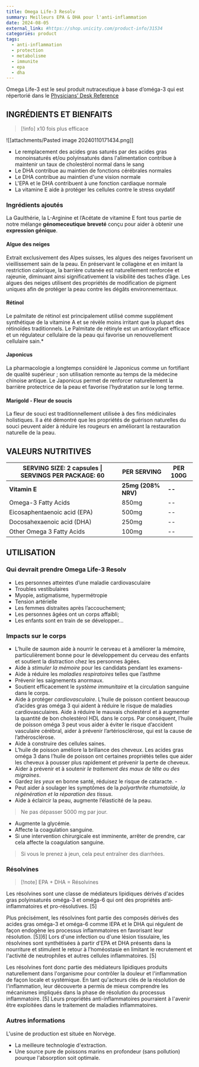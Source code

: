 ```yaml
---
title: Omega Life-3 Resolv
summary: Meilleurs EPA & DHA pour l'anti-inflammation
date: 2024-08-05
external_link: #https://shop.unicity.com/product-info/31534
categories: product
tags:
  - anti-inflammation
  - protection
  - metabolisme
  - immunite
  - epa
  - dha
---
```




Omega Life-3 est le seul produit nutraceutique à base d’oméga-3 qui est répertorié dans le [Physicians’ Desk Reference](https://www.pdr.net/search-results?q=unicity)

## INGRÉDIENTS ET BIENFAITS
>[!info] x10 fois plus efficace


![[attachments/Pasted image 20240110171434.png]]
- Le remplacement des acides gras saturés par des acides gras monoinsaturés et/ou polyinsaturés dans l'alimentation contribue à maintenir un taux de cholestérol normal dans le sang
- Le DHA contribue au maintien de fonctions cérébrales normales
- Le DHA contribue au maintien d'une vision normale
- L'EPA et le DHA contribuent à une fonction cardiaque normale
- La vitamine E aide à protéger les cellules contre le stress oxydatif

### Ingrédients ajoutés
La Gaulthérie, la L-Arginine et l’Acétate de vitamine E font tous partie de notre mélange **génomeceutique** **breveté** conçu pour aider à obtenir une **expression génique**.
#### Algue des neiges
Extrait exclusivement des Alpes suisses, les algues des neiges favorisent un vieillissement sain de la peau. En préservant le collagène et en imitant la restriction calorique, la barrière cutanée est naturellement renforcée et rajeunie, diminuant ainsi significativement la visibilité des taches d’âge. Les algues des neiges utilisent des propriétés de modification de pigment uniques afin de protéger la peau contre les dégâts environnementaux.
#### Rétinol
Le palmitate de rétinol est principalement utilisé comme supplément synthétique de la vitamine A et se révèle moins irritant que la plupart des rétinoïdes traditionnels. Le Palmitate de rétinyle est un antioxydant efficace et un régulateur cellulaire de la peau qui favorise un renouvellement cellulaire sain.*
#### Japonicus
La pharmacologie a longtemps considéré le Japonicus comme un fortifiant de qualité supérieur ; son utilisation remonte au temps de la médecine chinoise antique. Le Japonicus permet de renforcer naturellement la barrière protectrice de la peau et favorise l’hydratation sur le long terme.
#### Marigold - Fleur de soucis
La fleur de souci est traditionnellement utilisée à des fins médicinales holistiques. Il a été démontré que les propriétés de guérison naturelles du souci peuvent aider à réduire les rougeurs en améliorant la restauration naturelle de la peau.


## VALEURS NUTRITIVES

| SERVING SIZE: 2 capsules \| SERVINGS PER PACKAGE: 60 | PER SERVING         | PER 100G |
| ---------------------------------------------------- | ------------------- | -------- |
| **Vitamin E**                                        | **25mg (208% NRV)** | **--**   |
| Omega-3 Fatty Acids                                  | 850mg               | --       |
| Eicosaphentaenoic acid (EPA)                               | 500mg               | --       |
| Docosahexaenoic acid (DHA)                                 | 250mg               | --       |
| Other Omega 3 Fatty Acids                            | 100mg               | --       |


## UTILISATION

### Qui devrait prendre Omega Life-3 Resolv  
- Les personnes atteintes d’une maladie cardiovasculaire  
- Troubles vestibulaires  
- Myopie, astigmatisme, hypermétropie  
- Tension artérielle  
- Les femmes distraites après l’accouchement;  
- Les personnes âgées ont un corps affaibli;  
 - Les enfants sont en train de se développer...

### Impacts sur le corps
- L’huile de saumon aide à nourrir le cerveau et à améliorer la mémoire, particulièrement bonne pour le développement du cerveau des enfants et soutient la distraction chez les personnes âgées.
- Aide à *stimuler la mémoire* pour les candidats pendant les examens-
- Aide à réduire les *maladies respiratoires* telles que l’asthme
- Prévenir les saignements anormaux.
- Soutient efficacement le *système immunitaire* et la circulation sanguine dans le corps.
- Aide à protéger *cardiovasculaire*. L’huile de poisson contient beaucoup d’acides gras oméga 3 qui aident à réduire le risque de maladies cardiovasculaires. Aide à réduire le mauvais cholestérol et à augmenter la quantité de bon cholestérol HDL dans le corps. Par conséquent, l’huile de poisson oméga 3 peut vous aider à éviter le risque d’accident vasculaire cérébral, aider à prévenir l’artériosclérose, qui est la cause de l’athérosclérose.
- Aide à construire des cellules saines.
- L’huile de poisson améliore la brillance des cheveux. Les acides gras oméga 3 dans l’huile de poisson ont certaines propriétés telles que aider les cheveux à pousser plus rapidement et prévenir la perte de cheveux. 
- Aider à prévenir et à soutenir *le traitement des maux de tête ou des migraines*.
- Gardez *les yeux* en bonne santé, réduisez le risque de cataracte. -
- Peut aider à soulager les symptômes de la *polyarthrite rhumatoïde, la régénération et la réparation des tissus*.
- Aide à éclaircir la peau, augmente l’élasticité de la peau.

> Ne pas dépasser 5000 mg par jour.  
- Augmente la glycémie.  
- Affecte la coagulation sanguine.  
- Si une intervention chirurgicale est imminente, arrêter de prendre, car cela affecte la coagulation sanguine.
> Si vous le prenez à jeun, cela peut entraîner des diarrhées.



### Résolvines
>[!note] EPA + DHA = Résolvines

Les résolvines sont une classe de médiateurs lipidiques dérivés d'acides gras polyinsaturés oméga-3 et oméga-6 qui ont des propriétés anti-inflammatoires et pro-résolutives. [5]

Plus précisément, les résolvines font partie des composés dérivés des acides gras oméga-3 et oméga-6 comme lEPA et le DHA qui régulent de façon endogène les processus inflammatoires en favorisant leur résolution. [5][6] Lors d'une infection ou d'une lésion tissulaire, les résolvines sont synthétisées à partir d'EPA et DHA présents dans la nourriture et stimulent le retour à l'homéostasie en limitant le recrutement et l'activité de neutrophiles et autres cellules inflammatoires. [5]

Les résolvines font donc partie des médiateurs lipidiques produits naturellement dans l'organisme pour contrôler la douleur et l'inflammation de façon locale et systémique. En tant qu'acteurs clés de la résolution de l'inflammation, leur découverte a permis de mieux comprendre les mécanismes impliqués dans la phase de résolution du processus inflammatoire. [5] Leurs propriétés anti-inflammatoires pourraient à l'avenir être exploitées dans le traitement de maladies inflammatoires.


### Autres informations

L'usine de production est située en Norvège.
- La meilleure technologie d'extraction.
- Une source pure de poissons marins en profondeur (sans pollution) pourque l'absorption soit optimale.
